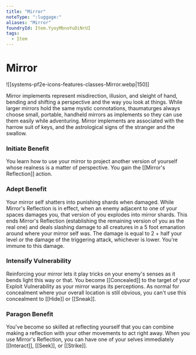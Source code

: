 ```yaml
---
title: "Mirror"
noteType: ":luggage:"
aliases: "Mirror"
foundryId: Item.YyoyMbnoYuDiNrUI
tags:
  - Item
---
```


# Mirror
![[systems-pf2e-icons-features-classes-Mirror.webp|150]]

Mirror implements represent misdirection, illusion, and sleight of hand, bending and shifting a perspective and the way you look at things. While larger mirrors hold the same mystic connotations, thaumaturges always choose small, portable, handheld mirrors as implements so they can use them easily while adventuring. Mirror implements are associated with the harrow suit of keys, and the astrological signs of the stranger and the swallow.

### **Initiate Benefit**

You learn how to use your mirror to project another version of yourself whose realness is a matter of perspective. You gain the [[Mirror's Reflection]] action.

### **Adept Benefit**

Your mirror self shatters into punishing shards when damaged. While Mirror's Reflection is in effect, when an enemy adjacent to one of your spaces damages you, that version of you explodes into mirror shards. This ends Mirror's Reflection (establishing the remaining version of you as the real one) and deals slashing damage to all creatures in a 5 foot emanation around where your mirror self was. The damage is equal to 2 + half your level or the damage of the triggering attack, whichever is lower. You're immune to this damage.

### **Intensify Vulnerability**

Reinforcing your mirror lets it play tricks on your enemy's senses as it bends light this way or that. You become [[Concealed]] to the target of your Exploit Vulnerability as your mirror warps its perceptions. As normal for concealment where your overall location is still obvious, you can't use this concealment to [[Hide]] or [[Sneak]].

### **Paragon Benefit**

You've become so skilled at reflecting yourself that you can combine making a reflection with your other movements to act right away. When you use Mirror's Reflection, you can have one of your selves immediately [[Interact]], [[Seek]], or [[Strike]].
